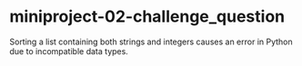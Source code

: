 # miniproject-02-challenge_question
Sorting a list containing both strings and integers causes an error in Python due to incompatible data types.
